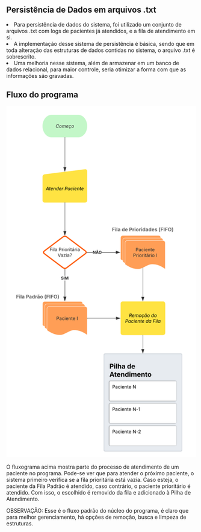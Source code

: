 ## Persistência de Dados em arquivos .txt
<li>Para persistência de dados do sistema, foi utilizado um conjunto de arquivos .txt com logs de pacientes já atendidos, e a fila de atendimento em si.</li>
<li>A implementação desse sistema de persistência é básica, sendo que em toda alteração das estruturas de dados contidas no sistema, o arquivo .txt é sobrescrito.</li>
<li>Uma melhoria nesse sistema, além de armazenar em um banco de dados relacional, para maior controle, seria otimizar a forma com que as informações são gravadas.</li>

## Fluxo do programa
<p align="center">
  <img src="docs/image.png" alt="Fluxograma do programa">
</p>

<p>O fluxograma acima mostra parte do processo de atendimento de um paciente no programa. Pode-se ver que para atender o próximo paciente, o sistema primeiro verifica se a fila prioritária está vazia. Caso esteja, o paciente da Fila Padrão é atendido, caso contrário, o paciente prioritário é atendido. Com isso, o escolhido é removido da fila e adicionado à Pilha de Atendimento.</p>
<p>OBSERVAÇÃO: Esse é o fluxo padrão do núcleo do programa, é claro que para melhor gerenciamento, há opções de remoção, busca e limpeza de estruturas.</p>
